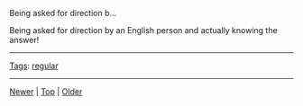 <!--
title: Being asked for direction by an English person and actually knowing the answer!
date: 2020-06-28T14:56:50.720Z
tags: regular
-->









Being asked for direction b...
<p>Being asked for direction by an English person and actually knowing the answer!</p>

<!--BOTTOM-POST-NAVIGATION-->
---

[Tags](tags.md): [regular](tag-regular.md)

---

[Newer](110548166627.md) | [Top](index.md) | [Older](111072547477.md)